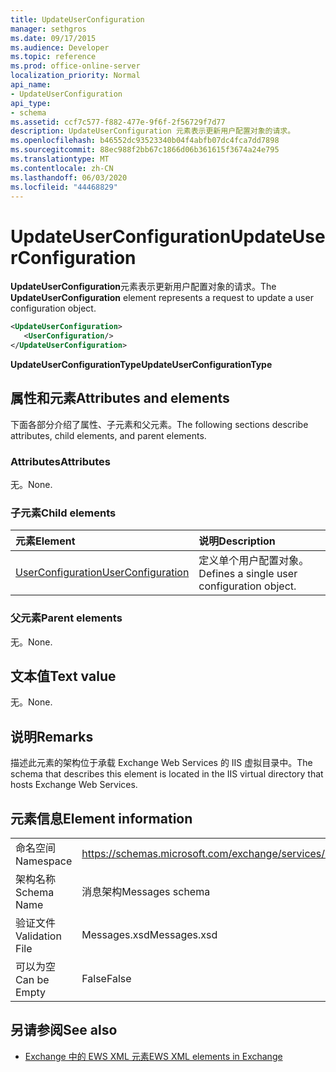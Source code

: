 ```yaml
---
title: UpdateUserConfiguration
manager: sethgros
ms.date: 09/17/2015
ms.audience: Developer
ms.topic: reference
ms.prod: office-online-server
localization_priority: Normal
api_name:
- UpdateUserConfiguration
api_type:
- schema
ms.assetid: ccf7c577-f882-477e-9f6f-2f56729f7d77
description: UpdateUserConfiguration 元素表示更新用户配置对象的请求。
ms.openlocfilehash: b46552dc93523340b04f4abfb07dc4fca7dd7898
ms.sourcegitcommit: 88ec988f2bb67c1866d06b361615f3674a24e795
ms.translationtype: MT
ms.contentlocale: zh-CN
ms.lasthandoff: 06/03/2020
ms.locfileid: "44468829"
---
```

# <a name="updateuserconfiguration"></a><span data-ttu-id="08b70-103">UpdateUserConfiguration</span><span class="sxs-lookup"><span data-stu-id="08b70-103">UpdateUserConfiguration</span></span>

<span data-ttu-id="08b70-104">**UpdateUserConfiguration**元素表示更新用户配置对象的请求。</span><span class="sxs-lookup"><span data-stu-id="08b70-104">The **UpdateUserConfiguration** element represents a request to update a user configuration object.</span></span> 
  
```XML
<UpdateUserConfiguration>
   <UserConfiguration/>
</UpdateUserConfiguration>
```

 <span data-ttu-id="08b70-105">**UpdateUserConfigurationType**</span><span class="sxs-lookup"><span data-stu-id="08b70-105">**UpdateUserConfigurationType**</span></span>
## <a name="attributes-and-elements"></a><span data-ttu-id="08b70-106">属性和元素</span><span class="sxs-lookup"><span data-stu-id="08b70-106">Attributes and elements</span></span>

<span data-ttu-id="08b70-107">下面各部分介绍了属性、子元素和父元素。</span><span class="sxs-lookup"><span data-stu-id="08b70-107">The following sections describe attributes, child elements, and parent elements.</span></span>
  
### <a name="attributes"></a><span data-ttu-id="08b70-108">Attributes</span><span class="sxs-lookup"><span data-stu-id="08b70-108">Attributes</span></span>

<span data-ttu-id="08b70-109">无。</span><span class="sxs-lookup"><span data-stu-id="08b70-109">None.</span></span>
  
### <a name="child-elements"></a><span data-ttu-id="08b70-110">子元素</span><span class="sxs-lookup"><span data-stu-id="08b70-110">Child elements</span></span>

|<span data-ttu-id="08b70-111">**元素**</span><span class="sxs-lookup"><span data-stu-id="08b70-111">**Element**</span></span>|<span data-ttu-id="08b70-112">**说明**</span><span class="sxs-lookup"><span data-stu-id="08b70-112">**Description**</span></span>|
|:-----|:-----|
|[<span data-ttu-id="08b70-113">UserConfiguration</span><span class="sxs-lookup"><span data-stu-id="08b70-113">UserConfiguration</span></span>](userconfiguration.md) <br/> |<span data-ttu-id="08b70-114">定义单个用户配置对象。</span><span class="sxs-lookup"><span data-stu-id="08b70-114">Defines a single user configuration object.</span></span>  <br/> |
   
### <a name="parent-elements"></a><span data-ttu-id="08b70-115">父元素</span><span class="sxs-lookup"><span data-stu-id="08b70-115">Parent elements</span></span>

<span data-ttu-id="08b70-116">无。</span><span class="sxs-lookup"><span data-stu-id="08b70-116">None.</span></span>
  
## <a name="text-value"></a><span data-ttu-id="08b70-117">文本值</span><span class="sxs-lookup"><span data-stu-id="08b70-117">Text value</span></span>

<span data-ttu-id="08b70-118">无。</span><span class="sxs-lookup"><span data-stu-id="08b70-118">None.</span></span>
  
## <a name="remarks"></a><span data-ttu-id="08b70-119">说明</span><span class="sxs-lookup"><span data-stu-id="08b70-119">Remarks</span></span>

<span data-ttu-id="08b70-120">描述此元素的架构位于承载 Exchange Web Services 的 IIS 虚拟目录中。</span><span class="sxs-lookup"><span data-stu-id="08b70-120">The schema that describes this element is located in the IIS virtual directory that hosts Exchange Web Services.</span></span>
  
## <a name="element-information"></a><span data-ttu-id="08b70-121">元素信息</span><span class="sxs-lookup"><span data-stu-id="08b70-121">Element information</span></span>

|||
|:-----|:-----|
|<span data-ttu-id="08b70-122">命名空间</span><span class="sxs-lookup"><span data-stu-id="08b70-122">Namespace</span></span>  <br/> |https://schemas.microsoft.com/exchange/services/2006/messages  <br/> |
|<span data-ttu-id="08b70-123">架构名称</span><span class="sxs-lookup"><span data-stu-id="08b70-123">Schema Name</span></span>  <br/> |<span data-ttu-id="08b70-124">消息架构</span><span class="sxs-lookup"><span data-stu-id="08b70-124">Messages schema</span></span>  <br/> |
|<span data-ttu-id="08b70-125">验证文件</span><span class="sxs-lookup"><span data-stu-id="08b70-125">Validation File</span></span>  <br/> |<span data-ttu-id="08b70-126">Messages.xsd</span><span class="sxs-lookup"><span data-stu-id="08b70-126">Messages.xsd</span></span>  <br/> |
|<span data-ttu-id="08b70-127">可以为空</span><span class="sxs-lookup"><span data-stu-id="08b70-127">Can be Empty</span></span>  <br/> |<span data-ttu-id="08b70-128">False</span><span class="sxs-lookup"><span data-stu-id="08b70-128">False</span></span>  <br/> |
   
## <a name="see-also"></a><span data-ttu-id="08b70-129">另请参阅</span><span class="sxs-lookup"><span data-stu-id="08b70-129">See also</span></span>



- [<span data-ttu-id="08b70-130">Exchange 中的 EWS XML 元素</span><span class="sxs-lookup"><span data-stu-id="08b70-130">EWS XML elements in Exchange</span></span>](ews-xml-elements-in-exchange.md)


